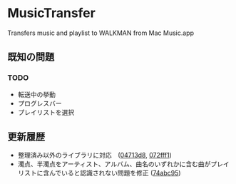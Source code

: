 # MusicTransfer
Transfers music and playlist to WALKMAN from Mac Music.app

## 既知の問題


### TODO
- 転送中の挙動
- プログレスバー
- プレイリストを選択

## 更新履歴
- 整理済み以外のライブラリに対応　([04713d8](https://github.com/iiharu/MusicTransfer/commit/04713d8ba74949dc47e8ddd6af34393775eb48f6), [072fff1](https://github.com/iiharu/MusicTransfer/commit/072fff1653fb39f683d21d4be026978020f90bc0))
- 濁点、半濁点をアーティスト、アルバム、曲名のいずれかに含む曲がプレイリストに含んでいると認識されない問題を修正 ([74abc95](https://github.com/iiharu/MusicTransfer/commit/74abc958c17ee4827ecdb1ac89909a4ed66bddb8))
